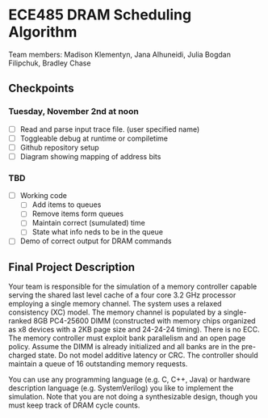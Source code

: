 # ECE485 DRAM Scheduling Algorithm
Team members: Madison Klementyn, Jana Alhuneidi, Julia Bogdan Filipchuk, Bradley Chase

## Checkpoints
### Tuesday, November 2nd at noon
- [ ] Read and parse input trace file. (user specified name)
- [ ] Toggleable debug at runtime or compiletime
- [ ] Github repository setup
- [ ] Diagram showing mapping of address bits

### TBD
- [ ] Working code
  - [ ] Add items to queues
  - [ ] Remove items form queues
  - [ ] Maintain correct (sumulated) time
  - [ ] State what info neds to be in the queue
- [ ] Demo of correct output for DRAM commands

## Final Project Description

Your team is responsible for the simulation of a memory controller capable serving the
shared last level cache of a four core 3.2 GHz processor employing a single memory
channel. The system uses a relaxed consistency (XC) model. The memory channel is
populated by a single-ranked 8GB PC4-25600 DIMM (constructed with memory chips
organized as x8 devices with a 2KB page size and 24-24-24 timing). There is no ECC.
The memory controller must exploit bank parallelism and an open page policy. Assume
the DIMM is already initialized and all banks are in the pre-charged state. Do not model
additive latency or CRC. The controller should maintain a queue of 16 outstanding
memory requests.

You can use any programming language (e.g. C, C++, Java) or hardware description
language (e.g. SystemVerilog) you like to implement the simulation. Note that you are
not doing a synthesizable design, though you must keep track of DRAM cycle counts. 
